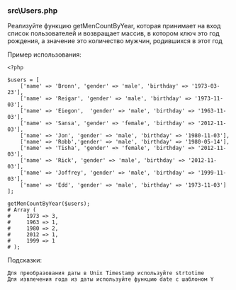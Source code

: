 ### src\Users.php

Реализуйте функцию getMenCountByYear, которая принимает на вход список
пользователей и возвращает массив, в котором ключ это год рождения, а значение
это количество мужчин, родившихся в этот год

Пример использования:

    <?php
    
    $users = [
        ['name' => 'Bronn', 'gender' => 'male', 'birthday' => '1973-03-23'],
        ['name' => 'Reigar', 'gender' => 'male', 'birthday' => '1973-11-03'],
        ['name' => 'Eiegon',  'gender' => 'male', 'birthday' => '1963-11-03'],
        ['name' => 'Sansa', 'gender' => 'female', 'birthday' => '2012-11-03'],
        ['name' => 'Jon', 'gender' => 'male', 'birthday' => '1980-11-03'],
        ['name' => 'Robb','gender' => 'male', 'birthday' => '1980-05-14'],
        ['name' => 'Tisha', 'gender' => 'female', 'birthday' => '2012-11-03'],
        ['name' => 'Rick', 'gender' => 'male', 'birthday' => '2012-11-03'],
        ['name' => 'Joffrey', 'gender' => 'male', 'birthday' => '1999-11-03'],
        ['name' => 'Edd', 'gender' => 'male', 'birthday' => '1973-11-03']
    ];
    
    getMenCountByYear($users);
    # Array (
    #     1973 => 3,
    #     1963 => 1,
    #     1980 => 2,
    #     2012 => 1,
    #     1999 => 1
    # );

Подсказки:

    Для преобразования даты в Unix Timestamp используйте strtotime
    Для извлечения года из даты используйте функцию date с шаблоном Y